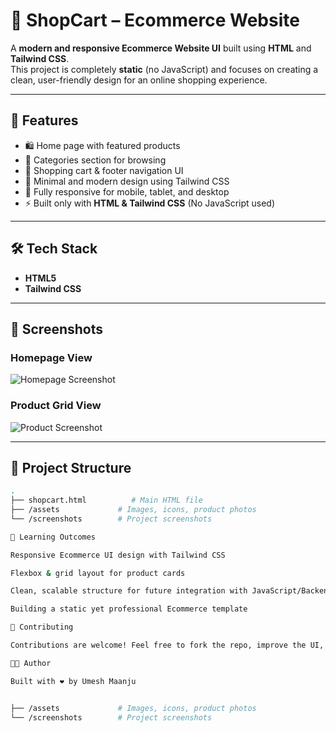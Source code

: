 # 🛒 ShopCart – Ecommerce Website  

A **modern and responsive Ecommerce Website UI** built using **HTML** and **Tailwind CSS**.  
This project is completely **static** (no JavaScript) and focuses on creating a clean, user-friendly design for an online shopping experience.  

---

## 🚀 Features  

- 🛍️ Home page with featured products  
- 📂 Categories section for browsing  
- 🛒 Shopping cart & footer navigation UI  
- 🎨 Minimal and modern design using Tailwind CSS  
- 📱 Fully responsive for mobile, tablet, and desktop  
- ⚡ Built only with **HTML & Tailwind CSS** (No JavaScript used)  

---

## 🛠️ Tech Stack  

- **HTML5**  
- **Tailwind CSS**  

---

## 📸 Screenshots  

### Homepage View  
![Homepage Screenshot]()  

### Product Grid View  
![Product Screenshot]()  
 

---

## 📂 Project Structure  

```bash
.
├── shopcart.html          # Main HTML file
├── /assets             # Images, icons, product photos
└── /screenshots        # Project screenshots

🎯 Learning Outcomes

Responsive Ecommerce UI design with Tailwind CSS

Flexbox & grid layout for product cards

Clean, scalable structure for future integration with JavaScript/Backend

Building a static yet professional Ecommerce template

🤝 Contributing

Contributions are welcome! Feel free to fork the repo, improve the UI, and submit a pull request.

👨‍💻 Author

Built with ❤️ by Umesh Maanju


├── /assets             # Images, icons, product photos
└── /screenshots        # Project screenshots
